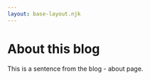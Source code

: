 ```yaml
---
layout: base-layout.njk
---
```


# About this blog

This is a sentence from the blog - about page.